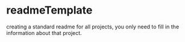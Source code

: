 # readmeTemplate
creating a standard readme for all projects, you only need to fill in the information about that project.
